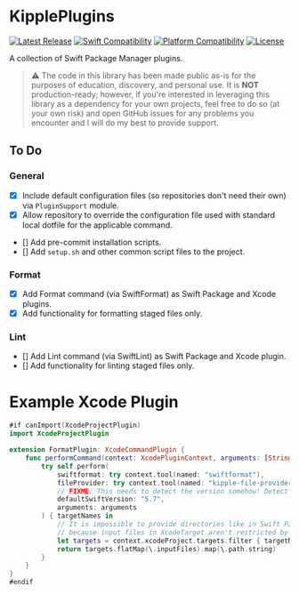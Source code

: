 # KipplePlugins

<!-- [![CI Status](https://github.com/swift-kipple/Plugins/actions/workflows/tests.yml/badge.svg)](https://github.com/swift-kipple/Plugins/actions/workflows/tests.yml) -->
[![Latest Release](https://img.shields.io/github/v/tag/swift-kipple/Plugins?color=blue&label=latest)](https://github.com/swift-kipple/Plugins/releases)
[![Swift Compatibility](https://img.shields.io/endpoint?url=https%3A%2F%2Fswiftpackageindex.com%2Fapi%2Fpackages%2Fswift-kipple%2FPlugins%2Fbadge%3Ftype%3Dswift-versions)](https://swiftpackageindex.com/swift-kipple/Plugins)
[![Platform Compatibility](https://img.shields.io/endpoint?url=https%3A%2F%2Fswiftpackageindex.com%2Fapi%2Fpackages%2Fswift-kipple%2FPlugins%2Fbadge%3Ftype%3Dplatforms)](https://swiftpackageindex.com/swift-kipple/Plugins)
[![License](https://img.shields.io/github/license/swift-kipple/Plugins)](https://github.com/swift-kipple/Plugins/blob/main/LICENSE)

A collection of Swift Package Manager plugins.

> :warning: The code in this library has been made public as-is for the purposes of education, discovery, and personal use. It is **NOT** production-ready; however, if you're interested in leveraging this library as a dependency for your own projects, feel free to do so (at your own risk) and open GitHub issues for any problems you encounter and I will do my best to provide support.

## To Do

### General

- [x] Include default configuration files (so repositories don't need their own) via `PluginSupport` module.
- [x] Allow repository to override the configuration file used with standard local dotfile for the applicable command.
- [] Add pre-commit installation scripts.
- [] Add `setup.sh` and other common script files to the project.

### Format

- [x] Add Format command (via SwiftFormat) as Swift Package and Xcode plugins.
- [x] Add functionality for formatting staged files only.

### Lint

- [] Add Lint command (via SwiftLint) as Swift Package and Xcode plugin.
- [] Add functionality for linting staged files only.

# Example Xcode Plugin

```swift
#if canImport(XcodeProjectPlugin)
import XcodeProjectPlugin

extension FormatPlugin: XcodeCommandPlugin {
    func performCommand(context: XcodePluginContext, arguments: [String]) throws {
        try self.perform(
            swiftformat: try context.tool(named: "swiftformat"),
            fileProvider: try context.tool(named: "kipple-file-provider"),
            // FIXME: This needs to detect the version somehow! Detect a .swift-version file, maybe?
            defaultSwiftVersion: "5.7",
            arguments: arguments
        ) { targetNames in
            // It is impossible to provide directories like in Swift Package case
            // because input files in XcodeTarget aren't restricted by a directory.
            let targets = context.xcodeProject.targets.filter { targetNames.contains($0.displayName) }
            return targets.flatMap(\.inputFiles).map(\.path.string)
        }
    }
}
#endif
```
